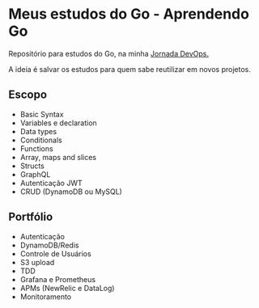 <h1>Meus estudos do Go - Aprendendo Go</h1>
<p> Repositório para estudos do Go, na minha <a href="https://renkel.com.br/">Jornada DevOps.</a>

A ideia é salvar os estudos para quem sabe reutilizar em novos projetos.

## Escopo
* Basic Syntax
* Variables e declaration
* Data types
* Conditionals
* Functions
* Array, maps and slices
* Structs
* GraphQL
* Autenticação JWT
* CRUD (DynamoDB ou MySQL)

## Portfólio

- Autenticação
- DynamoDB/Redis
- Controle de Usuários
- S3 upload
- TDD
- Grafana e Prometheus
- APMs (NewRelic e DataLog)
- Monitoramento
